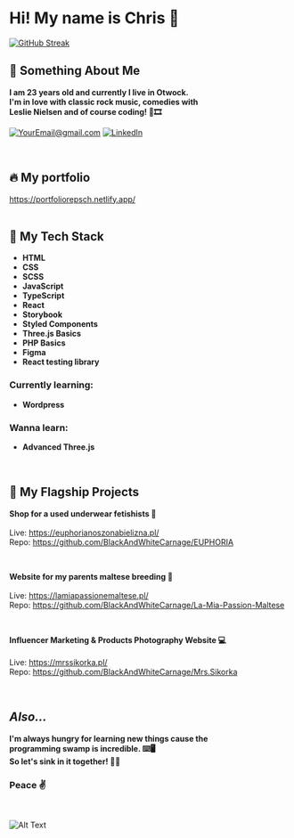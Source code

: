 # Hi! My name is Chris 👋

[![GitHub Streak](http://github-readme-streak-stats.herokuapp.com?user=BlackAndWhiteCarnage&theme=dark&date_format=M%20j%5B%2C%20Y%5D)](https://git.io/streak-stats)


## 👾 Something About Me

**I am 23 years old and currently I live in Otwock.<br />
I'm in love with classic rock music, comedies with<br />
Leslie Nielsen and of course coding! 🎸🎞**

<a href="mailto:krzys.repsch@gmail.com">![YourEmail@gmail.com](https://img.shields.io/badge/Gmail-D14836?style=for-the-badge&logo=gmail&logoColor=white)</a>
<a href="https://www.linkedin.com/in/krzysztof-repsch-892146231">![LinkedIn](https://img.shields.io/badge/LinkedIn-0077B5?style=for-the-badge&logo=linkedin&logoColor=white)</a>



<br />

## 🔥 My portfolio 
https://portfoliorepsch.netlify.app/
<br /><br />

## 🔧 My Tech Stack 


- **HTML**
- **CSS**
- **SCSS**
- **JavaScript**
- **TypeScript**
- **React**
- **Storybook**
- **Styled Components**
- **Three.js Basics**
- **PHP Basics**
- **Figma**
- **React testing library**

### Currently learning:
- **Wordpress**

### Wanna learn:
- **Advanced Three.js**

<br />

## 📐 My Flagship Projects


**Shop for a used underwear fetishists 💋**
<br />
<br /> Live: https://euphorianoszonabielizna.pl/
<br /> Repo: https://github.com/BlackAndWhiteCarnage/EUPHORIA

<br />

**Website for my parents maltese breeding 🐶**
<br />
<br /> Live: https://lamiapassionemaltese.pl/
<br /> Repo: https://github.com/BlackAndWhiteCarnage/La-Mia-Passion-Maltese

<br />

**Influencer Marketing & Products Photography Website 💻**
<br />
<br /> Live: https://mrssikorka.pl/
<br /> Repo: https://github.com/BlackAndWhiteCarnage/Mrs.Sikorka

<br />

## *Also...* 

**I'm always hungry for learning new things cause the <br />programming swamp is incredible. ⌨️🖥<br />
So let's sink in it together! 🏊‍♀️**

### Peace ✌️

<br />

![Alt Text](https://c.tenor.com/j5YcO9slE7YAAAAC/leslie-nielsen-nothing-to-see-here.gif)






